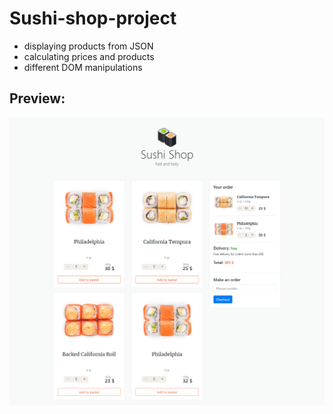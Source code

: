 # Sushi-shop-project

+ displaying products from JSON
+ calculating prices and products
+ different DOM manipulations

## Preview:
![Preview](https://github.com/RostyslavWeb/Sushi-shop-project/blob/main/sushi-index.png)

